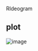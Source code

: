 RIdeogram
## plot
![image](https://github.com/binzhengbin/YZWL/blob/main/plot/scatter_plot/pig_BW.png)
